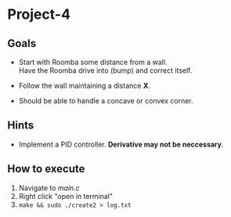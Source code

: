 # Project-4

## Goals
- Start with Roomba some distance from a wall. <br>
Have the Roomba drive into (bump) and correct itself.

- Follow the wall maintaining a distance **X**.

- Should be able to handle a concave or convex corner.

## Hints
- Implement a PID controller. **Derivative may not be neccessary**.

## How to execute
  1. Navigate to _main.c_
  2. Right click "open in terminal"
  3. `make && sudo ./create2 > log.txt`
